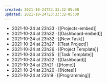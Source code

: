 ```yaml
---
created: 2021-10-24T23:33:32-05:00
updated: 2021-10-24T23:33:32-05:00
---
```

- 2021-10-24 at 23h33 · [[Projects-embed]]
- 2021-10-24 at 23h32 · [[Dashboard-embed]]
- 2021-10-24 at 23h32 · [[New Task]]
- 2021-10-24 at 23h27 · [[Test Project]]
- 2021-10-24 at 23h26 · [[Project Template]]
- 2021-10-24 at 23h25 · [[Task Template]]
- 2021-10-24 at 23h22 · [[Dashboard]]
- 2021-10-24 at 23h21 · [[Home]]
- 2021-10-24 at 23h20 · [[Notes]]
- 2021-10-24 at 23h19 · [[Programming]]
